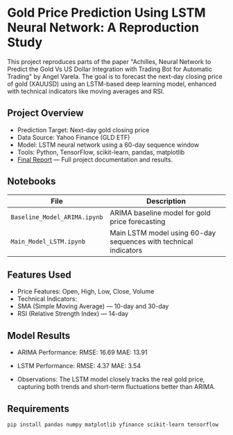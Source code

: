 # Gold Price Prediction Using LSTM Neural Network: A Reproduction Study

This project reproduces parts of the paper "Achilles, Neural Network to Predict the Gold Vs US Dollar Integration with Trading Bot for Automatic Trading" by Angel Varela. The goal is to forecast the next-day closing price of gold (XAUUSD) using an LSTM-based deep learning model, enhanced with technical indicators like moving averages and RSI.

## Project Overview

- Prediction Target: Next-day gold closing price
- Data Source: Yahoo Finance (GLD ETF)
- Model: LSTM neural network using a 60-day sequence window
- Tools: Python, TensorFlow, scikit-learn, pandas, matplotlib
- [Final Report](Final_Report.pdf) — Full project documentation and results.

## Notebooks

| File | Description |
|------|-------------|
| `Baseline_Model_ARIMA.ipynb` | ARIMA baseline model for gold price forecasting |
| `Main_Model_LSTM.ipynb` | Main LSTM model using 60-day sequences with technical indicators |

## Features Used

- Price Features: Open, High, Low, Close, Volume
- Technical Indicators:
- SMA (Simple Moving Average) — 10-day and 30-day
- RSI (Relative Strength Index) — 14-day

## Model Results

- ARIMA Performance:
    RMSE: 16.69
    MAE: 13.91

- LSTM Performance:
    RMSE: 4.37
    MAE: 3.54

- Observations:
    The LSTM model closely tracks the real gold price, capturing both trends and short-term fluctuations better than ARIMA.

## Requirements

```bash
pip install pandas numpy matplotlib yfinance scikit-learn tensorflow
